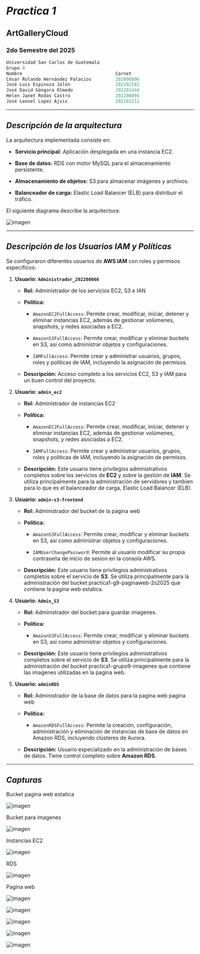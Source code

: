 # **_Practica 1_**

## ArtGalleryCloud

### 2do Semestre del 2025

```js
Universidad San Carlos de Guatemala
Grupo 9
Nombre                                   Carnet
César Rolando Hernández Palacios         202000806
José Luis Espinoza Jolon                 202202182
José David Góngora Olmedo                202201444
Helen Janet Rodas Castro                 202200066
José Leonel Lopez Ajvix                  202201211
```

---

## **_Descripción de la arquitectura_**

La arquitectura implementada consiste en:

- **Servicio principal:** Aplicación desplegada en una instancia EC2.

- **Base de datos:** RDS con motor MySQL para el almacenamiento persistente.

- **Almacenamiento de objetos:** S3 para almacenar imágenes y archivos.

- **Balanceador de carga:** Elastic Load Balancer (ELB) para distribuir el tráfico.

El siguiente diagrama describe la arquitectura:

![imagen](/img/arquitectura.PNG)

---

## **_Descripción de los Usuarios IAM y Políticas_**

Se configuraron diferentes usuarios de **AWS IAM** con roles y permisos específicos:

1. **Usuario: `Administrador_202200066`**

   - **Rol:** Administrador de los servicios EC2, S3 e IAN
   - **Política:**

     - `AmazonEC2FullAccess`: Permite crear, modificar, iniciar, detener y eliminar instancias EC2, además de gestionar volúmenes, snapshots, y redes asociadas a EC2.

     - `AmazonS3FullAccess`: Permite crear, modificar y eliminar buckets en S3, así como administrar objetos y configuraciones.

     - `IAMFullAccess`: Permite crear y administrar usuarios, grupos, roles y políticas de IAM, incluyendo la asignación de permisos.

   - **Descripción:** Acceso completo a los servicios EC2, S3 y IAM para un buen control del proyecto.

2. **Usuario: `admin_ec2`**

   - **Rol:** Administrador de instancias EC2
   - **Política:**

     - `AmazonEC2FullAccess`: Permite crear, modificar, iniciar, detener y eliminar instancias EC2, además de gestionar volúmenes, snapshots, y redes asociadas a EC2.

     - `IAMFullAccess`: Permite crear y administrar usuarios, grupos, roles y políticas de IAM, incluyendo la asignación de permisos.

   - **Descripción:**
     Este usuario tiene privilegios administrativos completos sobre los servicios de **EC2** y sobre la gestión de **IAM**. Se utiliza principalmente para la administración de servidores y tambien para lo que es el balanceador de carga, Elastic Load Balancer (ELB).

3. **Usuario: `admin-s3-frontend`**

   - **Rol:** Administrador del bucket de la pagina web
   - **Política:**

     - `AmazonS3FullAccess`: Permite crear, modificar y eliminar buckets en S3, así como administrar objetos y configuraciones.

     - `IAMUserChangePassword`: Permite al usuario modificar su propia contraseña de inicio de sesion en la consola AWS.

   - **Descripción:**
     Este usuario tiene privilegios administrativos completos sobre el servicio de **S3**. Se utiliza principalmente para la administración del bucket practica1-g9-paginaweb-2s2025 que contiene la pagina web estatica.

4. **Usuario: `Admin_S3`**

   - **Rol:** Administrador del bucket para guardar imagenes.
   - **Política:**

     - `AmazonS3FullAccess`: Permite crear, modificar y eliminar buckets en S3, así como administrar objetos y configuraciones.

   - **Descripción:**
     Este usuario tiene privilegios administrativos completos sobre el servicio de **S3**. Se utiliza principalmente para la administración del bucket practica1-grupo9-imagenes que contiene las imagenes utilizadas en la pagina web.

5. **Usuario: `adminRDS`**

   - **Rol:** Administrador de la base de datos para la pagina web pagina web
   - **Política:**

     - `AmazonRDSFullAccess`: Permite la creación, configuración, administración y eliminación de instancias de base de datos en Amazon RDS, incluyendo clústeres de Aurora.

   - **Descripción:**
     Usuario especializado en la administración de bases de datos. Tiene control completo sobre **Amazon RDS**.

---

## **_Capturas_**

Bucket pagina web estatica

![imagen](/img/S31.PNG)

Bucket para imagenes

![imagen](/img/S32.PNG)

Instancias EC2

![imagen](/img/EC2.PNG)

RDS

![imagen](/img/RDS.PNG)

Pagina web

![imagen](/img/WEB1.PNG)

![imagen](/img/WEB2.PNG)

![imagen](/img/WEB3.PNG)

![imagen](/img/WEB4.PNG)

![imagen](/img/WEB5.PNG)
